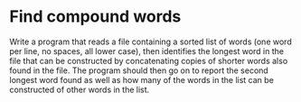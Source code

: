 Find compound words
===================

Write a program that reads a file containing a sorted list of words (one word per line, no spaces, all lower case), then identifies the longest word in the file that can be constructed by concatenating copies of shorter words also found in the file. The program should then go on to report the second longest word found as well as how many of the words in the list can be constructed of other words in the list.

